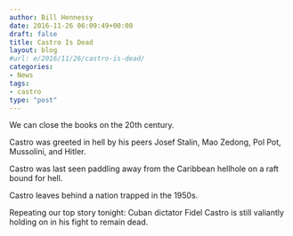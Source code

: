 ```yaml
---
author: Bill Hennessy
date: 2016-11-26 06:09:49+00:00
draft: false
title: Castro Is Dead
layout: blog
#url: e/2016/11/26/castro-is-dead/
categories:
- News
tags:
- castro
type: "post"
---
```


We can close the books on the 20th century. 

Castro was greeted in hell by his peers Josef Stalin, Mao Zedong, Pol Pot, Mussolini, and Hitler. 

Castro was last seen paddling away from the Caribbean hellhole on a raft bound for hell. 

Castro leaves behind a nation trapped in the 1950s.

Repeating our top story tonight: Cuban dictator Fidel Castro is still valiantly holding on in his fight to remain dead.
